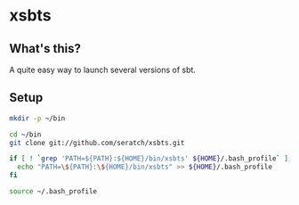 # xsbts

## What's this?

A quite easy way to launch several versions of sbt. 

## Setup

```sh
mkdir -p ~/bin

cd ~/bin
git clone git://github.com/seratch/xsbts.git

if [ ! `grep 'PATH=${PATH}:${HOME}/bin/xsbts' ${HOME}/.bash_profile` ]; then
  echo "PATH=\${PATH}:\${HOME}/bin/xsbts" >> ${HOME}/.bash_profile
fi

source ~/.bash_profile
```

